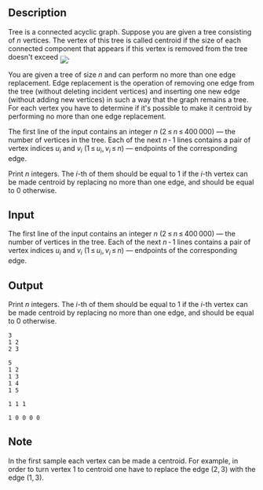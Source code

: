 ## Description

<div><p><span class="tex-font-style-it">Tree</span> is a connected acyclic graph. Suppose you are given a tree consisting of <span class="tex-span"><i>n</i></span> vertices. The vertex of this tree is called <span class="tex-font-style-it">centroid</span> if the size of each connected component that appears if this vertex is removed from the tree doesn't exceed <img align="middle" class="tex-formula" src="file://SSQlkEKz.png" style="max-width: 100.0%;max-height: 100.0%;">.</p><p>You are given a tree of size <span class="tex-span"><i>n</i></span> and can perform no more than one edge replacement. <span class="tex-font-style-it">Edge replacement</span> is the operation of removing one edge from the tree (without deleting incident vertices) and inserting one new edge (without adding new vertices) in such a way that the graph remains a tree. For each vertex you have to determine if it's possible to make it centroid by performing no more than one edge replacement.</p></div><div class="input-specification"><p>The first line of the input contains an integer <span class="tex-span"><i>n</i></span> (<span class="tex-span">2 ≤ <i>n</i> ≤ 400 000</span>)&nbsp;— the number of vertices in the tree. Each of the next <span class="tex-span"><i>n</i> - 1</span> lines contains a pair of vertex indices <span class="tex-span"><i>u</i><sub class="lower-index"><i>i</i></sub></span> and <span class="tex-span"><i>v</i><sub class="lower-index"><i>i</i></sub></span> (<span class="tex-span">1 ≤ <i>u</i><sub class="lower-index"><i>i</i></sub>, <i>v</i><sub class="lower-index"><i>i</i></sub> ≤ <i>n</i></span>)&nbsp;— endpoints of the corresponding edge.</p></div><div class="output-specification"><p>Print <span class="tex-span"><i>n</i></span> integers. The <span class="tex-span"><i>i</i></span>-th of them should be equal to <span class="tex-span">1</span> if the <span class="tex-span"><i>i</i></span>-th vertex can be made centroid by replacing no more than one edge, and should be equal to <span class="tex-span">0</span> otherwise.</p></div>

## Input

<p>The first line of the input contains an integer <span class="tex-span"><i>n</i></span> (<span class="tex-span">2 ≤ <i>n</i> ≤ 400 000</span>)&nbsp;— the number of vertices in the tree. Each of the next <span class="tex-span"><i>n</i> - 1</span> lines contains a pair of vertex indices <span class="tex-span"><i>u</i><sub class="lower-index"><i>i</i></sub></span> and <span class="tex-span"><i>v</i><sub class="lower-index"><i>i</i></sub></span> (<span class="tex-span">1 ≤ <i>u</i><sub class="lower-index"><i>i</i></sub>, <i>v</i><sub class="lower-index"><i>i</i></sub> ≤ <i>n</i></span>)&nbsp;— endpoints of the corresponding edge.</p>

## Output

<p>Print <span class="tex-span"><i>n</i></span> integers. The <span class="tex-span"><i>i</i></span>-th of them should be equal to <span class="tex-span">1</span> if the <span class="tex-span"><i>i</i></span>-th vertex can be made centroid by replacing no more than one edge, and should be equal to <span class="tex-span">0</span> otherwise.</p>





```input1
3
1 2
2 3

```




```input2
5
1 2
1 3
1 4
1 5

```




```output1
1 1 1 

```




```output2
1 0 0 0 0 

```



## Note

<p>In the first sample each vertex can be made a centroid. For example, in order to turn vertex <span class="tex-span">1</span> to centroid one have to replace the edge <span class="tex-span">(2, 3)</span> with the edge <span class="tex-span">(1, 3)</span>.</p>
